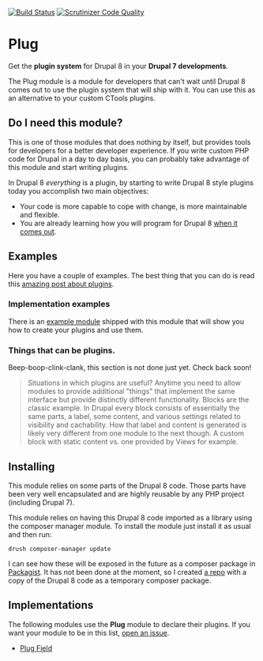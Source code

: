 [![Build Status](https://travis-ci.org/mateu-aguilo-bosch/plug.svg?branch=7.x-1.x)](https://travis-ci.org/mateu-aguilo-bosch/plug) [![Scrutinizer Code Quality](https://scrutinizer-ci.com/g/mateu-aguilo-bosch/plug/badges/quality-score.png?b=7.x-1.x)](https://scrutinizer-ci.com/g/mateu-aguilo-bosch/plug/?branch=7.x-1.x)
# Plug
Get the **plugin system** for Drupal 8 in your **Drupal 7 developments**.

The Plug module is a module for developers that can't wait until Drupal 8 comes out to use the plugin system that will ship with it. You can use this as an alternative to your custom CTools plugins.

## Do I need this module?
This is one of those modules that does nothing by itself, but provides tools for developers for a better developer experience. If you write custom PHP code for Drupal in a day to day basis, you can probably take advantage of this module and start writing plugins.

In Drupal 8 _everything_ is a plugin, by starting to write Drupal 8 style plugins today you accomplish two main objectives:

  - Your code is more capable to cope with change, is more maintainable and flexible.
  - You are already learning how you will program for Drupal 8 [when it comes out](http://drupalreleasedate.com/).

## Examples
Here you have a couple of examples. The best thing that you can do is read this [amazing post about plugins](https://drupalize.me/blog/201407/drupal-8-plugins-explained).

### Implementation examples
There is an [example module](modules/plug_example/plug_example.module) shipped with this module that will show you how to create your plugins and use them.

### Things that can be plugins.
Beep-boop-clink-clank, this section is not done just yet. Check back soon!

> Situations in which plugins are useful? Anytime you need to allow modules to provide additional "things" that implement the same interface but provide distinctly different functionality. Blocks are the classic example. In Drupal every block consists of essentially the same parts, a label, some content, and various settings related to visibility and cachability. How that label and content is generated is likely very different from one module to the next though. A custom block with static content vs. one provided by Views for example.

## Installing
This module relies on some parts of the Drupal 8 code. Those parts have been very well encapsulated and are highly reusable by any PHP project (including Drupal 7).

This module relies on having this Drupal 8 code imported as a library using the composer manager module. To install the module just install it as usual and then run:

```
drush composer-manager update
```

I can see how these will be exposed in the future as a composer package in [Packagist](https://packagist.org). It has not been done at the moment, so I created [a repo](https://github.com/mateu-aguilo-bosch/d7-plugins) with a copy of the Drupal 8 code as a temporary composer package.

## Implementations
The following modules use the <strong>Plug</strong> module to declare their plugins. If you want your module to be in this list, [open an issue](https://github.com/mateu-aguilo-bosch/plug/issues/new).

  - [Plug Field](https://github.com/plopesc/plug_field)
